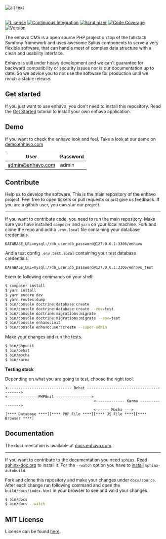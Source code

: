 ![alt text](assets/enhavo/images/enhavo.svg "enhavo")
<br/>
<br/>

[![License](https://img.shields.io/packagist/l/enhavo/enhavo.svg)](https://packagist.org/packages/enhavo/enhavo)
[![Continuous Integration](https://github.com/enhavo/enhavo/actions/workflows/ci.yml/badge.svg?branch=master)](https://github.com/enhavo/enhavo/actions/workflows/ci.yml)
[![Scrutinizer](https://scrutinizer-ci.com/g/enhavo/enhavo/badges/quality-score.png?b=master)](https://scrutinizer-ci.com/g/enhavo/enhavo)
[![Code Coverage](https://scrutinizer-ci.com/g/enhavo/enhavo/badges/coverage.png?b=master)](https://scrutinizer-ci.com/g/enhavo/enhavo/?branch=master)
[![Version](https://img.shields.io/packagist/v/enhavo/enhavo.svg)](https://packagist.org/packages/enhavo/enhavo)

The enhavo CMS is a open source PHP project on top of the fullstack Symfony framework and uses awesome Sylius components
to serve a very flexible software, that can handle most of complex data structure with a clean and usability interface.

Enhavo is still under heavy development and we can't guarantee for backward compatibility or security issues nor is our documentation up to date. 
So we advice you to not use the software for production until we reach a stable release. 

Get started
-----------

If you just want to use enhavo, you don't need to install this repository. 
Read the [Get Started](https://docs.enhavo.com/get-started/index.html) tutorial to install your own enhavo application.

Demo
----

If you want to check the enhavo look and feel. Take a look at our demo on [demo.enhavo.com](http://demo.enhavo.com/admin/login)

| User            | Password      |
|-----------------|---------------|
| admin@enhavo.com|  admin        |

Contribute
----------

Help us to develop the software. This is the main repository of the enhavo project. 
Feel free to open tickets or pull requests or just give us feedback.
If you are a github user, you can star our project.

----------------------

If you want to contribute code, you need to run the main repository. Make sure you have installed `composer` and `yarn` on 
your local machine. Fork and clone the repo and add a ``.env.local`` file containing your database credentials.

```
DATABASE_URL=mysql://db_user:db_password@127.0.0.1:3306/enhavo
```

And a test config ``.env.test.local`` containing your test database credentials.

```
DATABASE_URL=mysql://db_user:db_password@127.0.0.1:3306/enhavo_test
```

Execute following commands on your shell:

```bash
$ composer install
$ yarn install
$ yarn encore dev
$ yarn routes:dump
$ bin/console doctrine:database:create
$ bin/console doctrine:database:create --env=test
$ bin/console doctrine:migrations:migrate
$ bin/console doctrine:migrations:migrate --env=test
$ bin/console enhavo:init
$ bin/console enhavo:user:create --super-admin
```

Make your changes and run the tests.

```bash
$ bin/phpunit
$ bin/behat
$ bin/mocha
$ bin/karma
```

**Testing stack**

Depending on what you are going to test, choose the right tool.

```
<----------------------------- Behat ---------------------------------------->
<------------- PHPUnit ---------------->
                                        <------------- Karma ---------------->
                                        <------ Mocha --->
[**** Database ****][**** PHP File ****][**** JS File ****][**** Browser ****]
```


Documentation
-------------

The documentation is available at [docs.enhavo.com](http://docs.enhavo.com). 

----------------------

If you want to contribute to the documentation you need `sphinx`. 
Read [sphinx-doc.org](https://www.sphinx-doc.org/en/master/usage/installation.html) to install it.
For the ```--watch``` option you have to [install](https://pypi.org/project/sphinx-autobuild/) `sphinx-autobuild`.

Fork and clone this repository and make your changes under `docs/source`. After each change run following command
and open the `build/docs/index.html` in your browser to see and valid your changes.

```bash
$ bin/docs
$ bin/docs --watch
```

MIT License
-----------

License can be found [here](https://github.com/enhavo/enhavo/blob/master/LICENSE).
